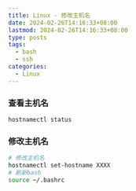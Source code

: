 ```yaml
---
title: Linux - 修改主机名
date: 2024-02-26T14:16:33+08:00
lastmod: 2024-02-26T14:16:33+08:00
type: posts
tags:
  - bash
  - ssh
categories:
  - Linux
---
```


### 查看主机名

```bash
hostnamectl status
```

### 修改主机名

```bash
# 修改主机名
hostnamectl set-hostname XXXX
# 刷新bash
source ~/.bashrc
```
